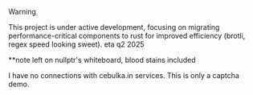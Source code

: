 > [!WARNING]  
> This project is under active development, focusing on migrating performance-critical components to rust for improved efficiency (brotli, regex speed looking sweet). eta q2 2025
> 
> **note left on nullptr's whiteboard, blood stains included

I have no connections with cebulka.in services. This is only a captcha demo.